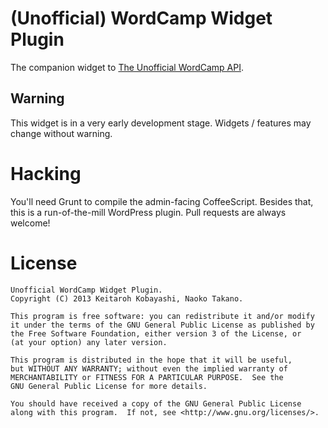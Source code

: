 # (Unofficial) WordCamp Widget Plugin

The companion widget to [The Unofficial WordCamp API](https://wpcamp-api.herokuapp.com).

## Warning

This widget is in a very early development stage. Widgets / features may change without warning.

# Hacking

You'll need Grunt to compile the admin-facing CoffeeScript. Besides that, this is a run-of-the-mill WordPress plugin. Pull requests are always welcome!

# License

```
Unofficial WordCamp Widget Plugin.
Copyright (C) 2013 Keitaroh Kobayashi, Naoko Takano.

This program is free software: you can redistribute it and/or modify
it under the terms of the GNU General Public License as published by
the Free Software Foundation, either version 3 of the License, or
(at your option) any later version.

This program is distributed in the hope that it will be useful,
but WITHOUT ANY WARRANTY; without even the implied warranty of
MERCHANTABILITY or FITNESS FOR A PARTICULAR PURPOSE.  See the
GNU General Public License for more details.

You should have received a copy of the GNU General Public License
along with this program.  If not, see <http://www.gnu.org/licenses/>.
```